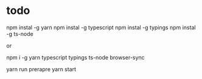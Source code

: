 # todo

npm instal -g yarn
npm instal -g typescript
npm instal -g typings
npm instal -g ts-node

or

npm i -g yarn typescript typings ts-node browser-sync


yarn run prerapre
yarn start